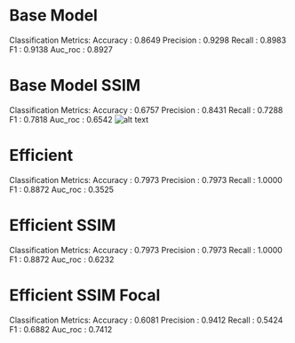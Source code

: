 # Base Model
Classification Metrics:
Accuracy  : 0.8649
Precision : 0.9298
Recall    : 0.8983
F1        : 0.9138
Auc_roc   : 0.8927


# Base Model SSIM
Classification Metrics:
Accuracy  : 0.6757
Precision : 0.8431
Recall    : 0.7288
F1        : 0.7818
Auc_roc   : 0.6542
![alt text](base:model_SSIM.png)

# Efficient
Classification Metrics:
Accuracy  : 0.7973
Precision : 0.7973
Recall    : 1.0000
F1        : 0.8872
Auc_roc   : 0.3525

# Efficient SSIM
Classification Metrics:
Accuracy  : 0.7973
Precision : 0.7973
Recall    : 1.0000
F1        : 0.8872
Auc_roc   : 0.6232

# Efficient SSIM Focal
Classification Metrics:
Accuracy  : 0.6081
Precision : 0.9412
Recall    : 0.5424
F1        : 0.6882
Auc_roc   : 0.7412